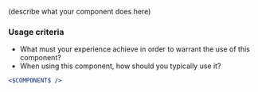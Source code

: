 (describe what your component does here)

### Usage criteria

- What must your experience achieve in order to warrant the use of this component?
- When using this component, how should you typically use it?

```jsx
<$COMPONENT$ />
```

